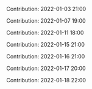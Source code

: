 Contribution: 2022-01-03 21:00

Contribution: 2022-01-07 19:00

Contribution: 2022-01-11 18:00

Contribution: 2022-01-15 21:00

Contribution: 2022-01-16 21:00

Contribution: 2022-01-17 20:00

Contribution: 2022-01-18 22:00

